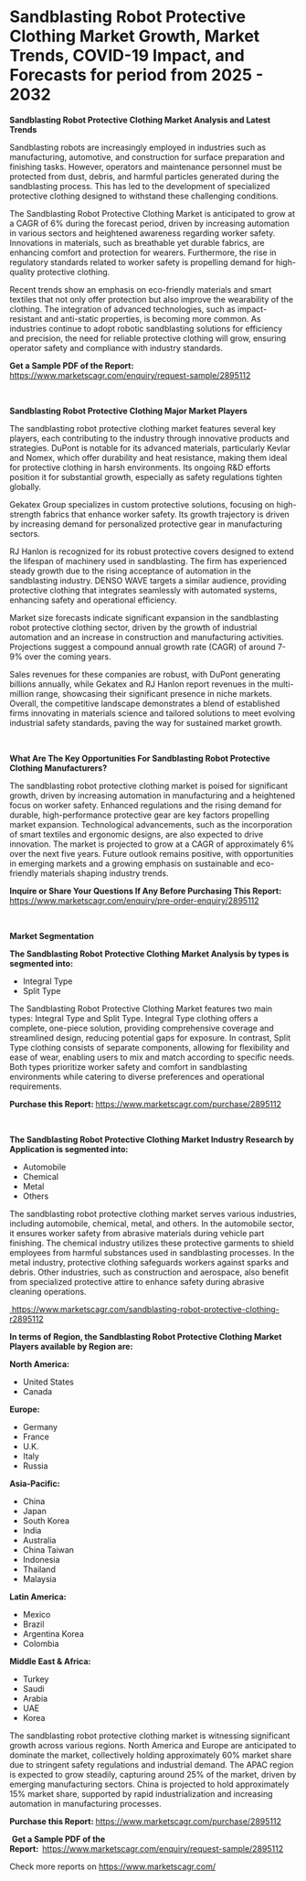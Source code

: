<p><h1>Sandblasting Robot Protective Clothing Market Growth, Market Trends, COVID-19 Impact, and Forecasts for period from 2025 - 2032</h1></p><p><strong>Sandblasting Robot Protective Clothing Market Analysis and Latest Trends</strong></p>
<p><p>Sandblasting robots are increasingly employed in industries such as manufacturing, automotive, and construction for surface preparation and finishing tasks. However, operators and maintenance personnel must be protected from dust, debris, and harmful particles generated during the sandblasting process. This has led to the development of specialized protective clothing designed to withstand these challenging conditions.</p><p>The Sandblasting Robot Protective Clothing Market is anticipated to grow at a CAGR of 6% during the forecast period, driven by increasing automation in various sectors and heightened awareness regarding worker safety. Innovations in materials, such as breathable yet durable fabrics, are enhancing comfort and protection for wearers. Furthermore, the rise in regulatory standards related to worker safety is propelling demand for high-quality protective clothing.</p><p>Recent trends show an emphasis on eco-friendly materials and smart textiles that not only offer protection but also improve the wearability of the clothing. The integration of advanced technologies, such as impact-resistant and anti-static properties, is becoming more common. As industries continue to adopt robotic sandblasting solutions for efficiency and precision, the need for reliable protective clothing will grow, ensuring operator safety and compliance with industry standards.</p></p>
<p><strong>Get a Sample PDF of the Report:&nbsp;</strong> <a href="https://www.marketscagr.com/enquiry/request-sample/2895112?utm_campaign=2660&utm_medium=2&utm_source=Github&utm_content=ia&utm_term=15032025&utm_id=sandblasting-robot-protective-clothing">https://www.marketscagr.com/enquiry/request-sample/2895112</a></p>
<p>&nbsp;</p>
<p><strong>Sandblasting Robot Protective Clothing Major Market Players</strong></p>
<p><p>The sandblasting robot protective clothing market features several key players, each contributing to the industry through innovative products and strategies. DuPont is notable for its advanced materials, particularly Kevlar and Nomex, which offer durability and heat resistance, making them ideal for protective clothing in harsh environments. Its ongoing R&D efforts position it for substantial growth, especially as safety regulations tighten globally.</p><p>Gekatex Group specializes in custom protective solutions, focusing on high-strength fabrics that enhance worker safety. Its growth trajectory is driven by increasing demand for personalized protective gear in manufacturing sectors.</p><p>RJ Hanlon is recognized for its robust protective covers designed to extend the lifespan of machinery used in sandblasting. The firm has experienced steady growth due to the rising acceptance of automation in the sandblasting industry. DENSO WAVE targets a similar audience, providing protective clothing that integrates seamlessly with automated systems, enhancing safety and operational efficiency.</p><p>Market size forecasts indicate significant expansion in the sandblasting robot protective clothing sector, driven by the growth of industrial automation and an increase in construction and manufacturing activities. Projections suggest a compound annual growth rate (CAGR) of around 7-9% over the coming years.</p><p>Sales revenues for these companies are robust, with DuPont generating billions annually, while Gekatex and RJ Hanlon report revenues in the multi-million range, showcasing their significant presence in niche markets. Overall, the competitive landscape demonstrates a blend of established firms innovating in materials science and tailored solutions to meet evolving industrial safety standards, paving the way for sustained market growth.</p></p>
<p>&nbsp;</p>
<p><strong>What Are The Key Opportunities For Sandblasting Robot Protective Clothing Manufacturers?</strong></p>
<p><p>The sandblasting robot protective clothing market is poised for significant growth, driven by increasing automation in manufacturing and a heightened focus on worker safety. Enhanced regulations and the rising demand for durable, high-performance protective gear are key factors propelling market expansion. Technological advancements, such as the incorporation of smart textiles and ergonomic designs, are also expected to drive innovation. The market is projected to grow at a CAGR of approximately 6% over the next five years. Future outlook remains positive, with opportunities in emerging markets and a growing emphasis on sustainable and eco-friendly materials shaping industry trends.</p></p>
<p><strong>Inquire or Share Your Questions If Any Before Purchasing This Report:</strong> <a href="https://www.marketscagr.com/enquiry/pre-order-enquiry/2895112?utm_campaign=2660&utm_medium=2&utm_source=Github&utm_content=ia&utm_term=15032025&utm_id=sandblasting-robot-protective-clothing">https://www.marketscagr.com/enquiry/pre-order-enquiry/2895112</a></p>
<p>&nbsp;</p>
<p><strong>Market Segmentation</strong></p>
<p><strong>The Sandblasting Robot Protective Clothing Market Analysis by types is segmented into:</strong></p>
<p><ul><li>Integral Type</li><li>Split Type</li></ul></p>
<p><p>The Sandblasting Robot Protective Clothing Market features two main types: Integral Type and Split Type. Integral Type clothing offers a complete, one-piece solution, providing comprehensive coverage and streamlined design, reducing potential gaps for exposure. In contrast, Split Type clothing consists of separate components, allowing for flexibility and ease of wear, enabling users to mix and match according to specific needs. Both types prioritize worker safety and comfort in sandblasting environments while catering to diverse preferences and operational requirements.</p></p>
<p><strong>Purchase this Report:&nbsp;</strong><a href="https://www.marketscagr.com/purchase/2895112?utm_campaign=2660&utm_medium=2&utm_source=Github&utm_content=ia&utm_term=15032025&utm_id=sandblasting-robot-protective-clothing">https://www.marketscagr.com/purchase/2895112</a></p>
<p>&nbsp;</p>
<p><strong>The Sandblasting Robot Protective Clothing Market Industry Research by Application is segmented into:</strong></p>
<p><ul><li>Automobile</li><li>Chemical</li><li>Metal</li><li>Others</li></ul></p>
<p><p>The sandblasting robot protective clothing market serves various industries, including automobile, chemical, metal, and others. In the automobile sector, it ensures worker safety from abrasive materials during vehicle part finishing. The chemical industry utilizes these protective garments to shield employees from harmful substances used in sandblasting processes. In the metal industry, protective clothing safeguards workers against sparks and debris. Other industries, such as construction and aerospace, also benefit from specialized protective attire to enhance safety during abrasive cleaning operations.</p></p>
<p><a href="https://www.marketscagr.com/sandblasting-robot-protective-clothing-r2895112?utm_campaign=2660&utm_medium=2&utm_source=Github&utm_content=ia&utm_term=15032025&utm_id=sandblasting-robot-protective-clothing">&nbsp;https://www.marketscagr.com/sandblasting-robot-protective-clothing-r2895112</a></p>
<p><strong>In terms of Region, the Sandblasting Robot Protective Clothing Market Players available by Region are:</strong></p>
<p>
    <p> <strong> North America: </strong>
        <ul>
            <li>United States</li>
            <li>Canada</li>
        </ul>
        </p> 
    <p> <strong> Europe: </strong>
        <ul>
            <li>Germany</li>
            <li>France</li>
            <li>U.K.</li>
            <li>Italy</li>
            <li>Russia</li>
        </ul>
        </p> 
    <p> <strong> Asia-Pacific: </strong>
        <ul>
            <li>China</li>
            <li>Japan</li>
            <li>South Korea</li>
            <li>India</li>
            <li>Australia</li>
            <li>China Taiwan</li>
            <li>Indonesia</li>
            <li>Thailand</li>
            <li>Malaysia</li>
        </ul>
        </p> 
    <p> <strong> Latin America: </strong>
        <ul>
            <li>Mexico</li>
            <li>Brazil</li>
            <li>Argentina Korea</li>
            <li>Colombia</li>
        </ul>
        </p> 
    <p> <strong> Middle East & Africa: </strong>
        <ul>
            <li>Turkey</li>
            <li>Saudi</li>
            <li>Arabia</li>
            <li>UAE</li>
            <li>Korea</li>
        </ul>
    </p>
    </p>
<p><p>The sandblasting robot protective clothing market is witnessing significant growth across various regions. North America and Europe are anticipated to dominate the market, collectively holding approximately 60% market share due to stringent safety regulations and industrial demand. The APAC region is expected to grow steadily, capturing around 25% of the market, driven by emerging manufacturing sectors. China is projected to hold approximately 15% market share, supported by rapid industrialization and increasing automation in manufacturing processes.</p></p>
<p><strong>Purchase this Report: </strong><a href="https://www.marketscagr.com/purchase/2895112?utm_campaign=2660&utm_medium=2&utm_source=Github&utm_content=ia&utm_term=15032025&utm_id=sandblasting-robot-protective-clothing">https://www.marketscagr.com/purchase/2895112</a></p>
<p>&nbsp;<strong>Get a Sample PDF of the Report:&nbsp;&nbsp;</strong><a href="https://www.marketscagr.com/enquiry/request-sample/2895112?utm_campaign=2660&utm_medium=2&utm_source=Github&utm_content=ia&utm_term=15032025&utm_id=sandblasting-robot-protective-clothing">https://www.marketscagr.com/enquiry/request-sample/2895112</a></p>
<p><strong></strong></p>
<p>Check more reports on <a href="https://www.marketscagr.com/?utm_campaign=2660&utm_medium=2&utm_source=Github&utm_content=ia&utm_term=15032025&utm_id=sandblasting-robot-protective-clothing">https://www.marketscagr.com/</a></p>